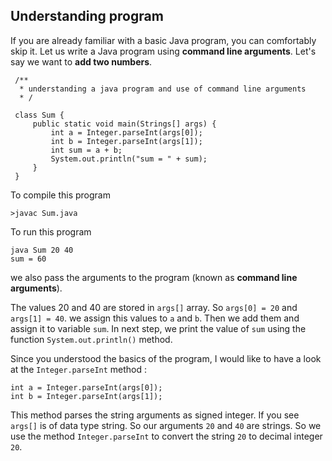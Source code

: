 ## Understanding program
If you are already familiar with a basic Java program, you can comfortably skip it. Let us write a Java program using **command line arguments**. Let's say we want to **add two numbers**. 

     /**
      * understanding a java program and use of command line arguments
      * /
     
     class Sum {
	     public static void main(Strings[] args) {
		     int a = Integer.parseInt(args[0]);
		     int b = Integer.parseInt(args[1]);
		     int sum = a + b;
		     System.out.println("sum = " + sum);
		 }
     }
To compile this program

    >javac Sum.java
   
To run this program

    java Sum 20 40
    sum = 60
we also pass the arguments to the program (known as **command line arguments**).

The values 20 and 40 are stored in `args[]` array. So `args[0] = 20` and `args[1] = 40`. we assign this values to `a` and `b`. Then we add them and assign it to variable `sum`. In next step, we print the value of `sum` using the function `System.out.println()` method. 

Since you understood the basics of the program, I would like to have a look at the  `Integer.parseInt` method : 

    int a = Integer.parseInt(args[0]);
    int b = Integer.parseInt(args[1]);
 This method parses the string arguments as signed integer. If you see `args[]` is of data type string. So our arguments `20` and `40` are strings. So we use the method `Integer.parseInt` to convert the string `20` to decimal integer `20`. 

